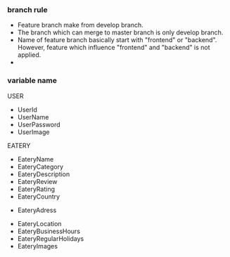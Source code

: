 ### branch rule
- Feature branch make from develop branch.
- The branch which can merge to master branch is only develop branch.
- Name of feature branch basically start with "frontend" or "backend". However, feature which influence "frontend" and "backend" is not applied.
- 

### variable name
USER
- UserId
- UserName
- UserPassword
- UserImage

EATERY
- EateryName
- EateryCategory
- EateryDescription
- EateryReview
- EateryRating
- EateryCountry
<!-- this is adress -->
- EateryAdress 
<!-- this is latitude, longitude info -->
- EateryLocation 
- EateryBusinessHours
- EateryRegularHolidays
- EateryImages